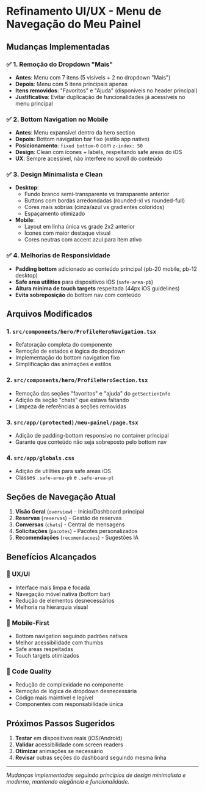 # Refinamento UI/UX - Menu de Navegação do Meu Painel

## Mudanças Implementadas

### ✅ 1. Remoção do Dropdown "Mais"
- **Antes**: Menu com 7 itens (5 visíveis + 2 no dropdown "Mais")
- **Depois**: Menu com 5 itens principais apenas
- **Itens removidos**: "Favoritos" e "Ajuda" (disponíveis no header principal)
- **Justificativa**: Evitar duplicação de funcionalidades já acessíveis no menu principal

### ✅ 2. Bottom Navigation no Mobile
- **Antes**: Menu expansível dentro da hero section 
- **Depois**: Bottom navigation bar fixo (estilo app nativo)
- **Posicionamento**: `fixed bottom-0` com `z-index: 50`
- **Design**: Clean com ícones + labels, respeitando safe areas do iOS
- **UX**: Sempre acessível, não interfere no scroll do conteúdo

### ✅ 3. Design Minimalista e Clean
- **Desktop**: 
  - Fundo branco semi-transparente vs transparente anterior
  - Buttons com bordas arredondadas (rounded-xl vs rounded-full)
  - Cores mais sóbrias (cinza/azul vs gradientes coloridos)
  - Espaçamento otimizado
- **Mobile**:
  - Layout em linha única vs grade 2x2 anterior
  - Ícones com maior destaque visual
  - Cores neutras com accent azul para item ativo

### ✅ 4. Melhorias de Responsividade
- **Padding bottom** adicionado ao conteúdo principal (pb-20 mobile, pb-12 desktop)
- **Safe area utilities** para dispositivos iOS (`safe-area-pb`)
- **Altura mínima de touch targets** respeitada (44px iOS guidelines)
- **Evita sobreposição** do bottom nav com conteúdo

## Arquivos Modificados

### 1. `src/components/hero/ProfileHeroNavigation.tsx`
- Refatoração completa do componente
- Remoção de estados e lógica do dropdown
- Implementação do bottom navigation fixo
- Simplificação das animações e estilos

### 2. `src/components/hero/ProfileHeroSection.tsx`
- Remoção das seções "favoritos" e "ajuda" do `getSectionInfo`
- Adição da seção "chats" que estava faltando
- Limpeza de referências a seções removidas

### 3. `src/app/(protected)/meu-painel/page.tsx`
- Adição de padding-bottom responsivo no container principal
- Garante que conteúdo não seja sobreposto pelo bottom nav

### 4. `src/app/globals.css`
- Adição de utilities para safe areas iOS
- Classes `.safe-area-pb` e `.safe-area-pt`

## Seções de Navegação Atual

1. **Visão Geral** (`overview`) - Início/Dashboard principal
2. **Reservas** (`reservas`) - Gestão de reservas 
3. **Conversas** (`chats`) - Central de mensagens
4. **Solicitações** (`pacotes`) - Pacotes personalizados
5. **Recomendações** (`recomendacoes`) - Sugestões IA

## Benefícios Alcançados

### 🎯 UX/UI
- Interface mais limpa e focada
- Navegação móvel nativa (bottom bar)
- Redução de elementos desnecessários
- Melhoria na hierarquia visual

### 📱 Mobile-First
- Bottom navigation seguindo padrões nativos
- Melhor acessibilidade com thumbs
- Safe areas respeitadas
- Touch targets otimizados

### 🧹 Code Quality
- Redução de complexidade no componente
- Remoção de lógica de dropdown desnecessária
- Código mais maintível e legível
- Componentes com responsabilidade única

## Próximos Passos Sugeridos

1. **Testar** em dispositivos reais (iOS/Android)
2. **Validar** acessibilidade com screen readers
3. **Otimizar** animações se necessário
4. **Revisar** outras seções do dashboard seguindo mesma linha

---

*Mudanças implementadas seguindo princípios de design minimalista e moderno, mantendo elegância e funcionalidade.* 
